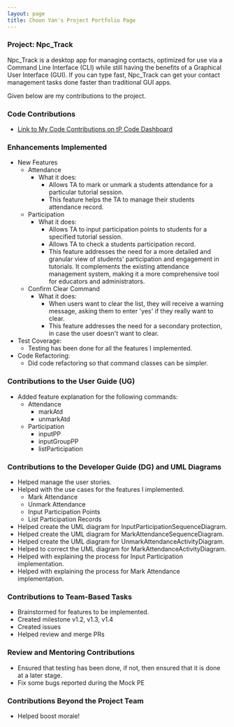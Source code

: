 ```yaml
---
layout: page
title: Choon Yan's Project Portfolio Page
---
```


### Project: Npc_Track

Npc_Track is a desktop app for managing contacts, optimized for use via a Command Line Interface (CLI) while still
having the benefits of a Graphical User Interface (GUI). If you can type fast, Npc_Track can get your contact
management tasks done faster than traditional GUI apps.

Given below are my contributions to the project.

### Code Contributions

- [Link to My Code Contributions on tP Code Dashboard](https://nus-cs2103-ay2324s1.github.io/tp-dashboard/?search=choonyan02&sort=groupTitle&sortWithin=title&timeframe=commit&mergegroup=&groupSelect=groupByRepos&breakdown=true&checkedFileTypes=docs~functional-code~test-code&since=2023-09-22&tabOpen=true&tabType=authorship&tabAuthor=Choonyan02&tabRepo=AY2324S1-CS2103T-T12-1%2Ftp%5Bmaster%5D&authorshipIsMergeGroup=false&authorshipFileTypes=docs&authorshipIsBinaryFileTypeChecked=false&authorshipIsIgnoredFilesChecked=false)

### Enhancements Implemented

- New Features
  - Attendance
    - What it does:
      - Allows TA to mark or unmark a students attendance for a particular tutorial session.
      - This feature helps the TA to manage their students attendance record.
  - Participation
    - What it does:
      - Allows TA to input participation points to students for a specified tutorial session.
      - Allows TA to check a students participation record.
      - This feature addresses the need for a more detailed and granular view of students' participation and
        engagement in tutorials. It complements the existing attendance management system,
        making it a more comprehensive tool for educators and administrators.
  - Confirm Clear Command
    - What it does:
      - When users want to clear the list, they will receive a warning message, asking them to enter 'yes' if they
      really want to clear.
      - This feature addresses the need for a secondary protection, in case the user doesn't want to clear.
- Test Coverage:
  - Testing has been done for all the features I implemented.
- Code Refactoring:
  - Did code refactoring so that command classes can be simpler.

### Contributions to the User Guide (UG)

- Added feature explanation for the following commands:
  - Attendance
    - markAtd
    - unmarkAtd
  - Participation
    - inputPP
    - inputGroupPP
    - listParticipation

### Contributions to the Developer Guide (DG) and UML Diagrams

- Helped manage the user stories.
- Helped with the use cases for the features I implemented.
  - Mark Attendance
  - Unmark Attendance
  - Input Participation Points
  - List Participation Records
- Helped create the UML diagram for InputParticipationSequenceDiagram.
- Helped create the UML diagram for MarkAttendanceSequenceDiagram.
- Helped create the UML diagram for UnmarkAttendanceActivityDiagram.
- Helped to correct the UML diagram for MarkAttendanceActivityDiagram.
- Helped with explaining the process for Input Participation implementation.
- Helped with explaining the process for Mark Attendance implementation.

### Contributions to Team-Based Tasks

- Brainstormed for features to be implemented.
- Created milestone v1.2, v1.3, v1.4
- Created issues
- Helped review and merge PRs

### Review and Mentoring Contributions

- Ensured that testing has been done, if not, then ensured that it is done at a later stage.
- Fix some bugs reported during the Mock PE

### Contributions Beyond the Project Team

- Helped boost morale!
